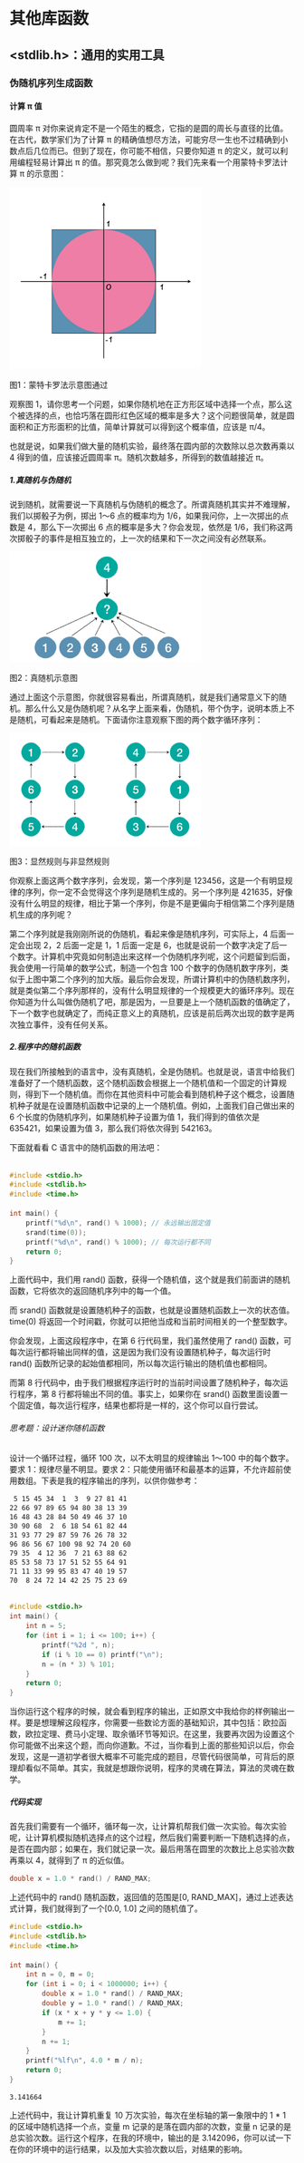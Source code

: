 # 其他库函数

## <stdlib.h>：通用的实用工具

### 伪随机序列生成函数

#### 计算 π 值

圆周率 π 对你来说肯定不是一个陌生的概念，它指的是圆的周长与直径的比值。在古代，数学家们为了计算 π 的精确值想尽方法，可能穷尽一生也不过精确到小数点后几位而已。但到了现在，你可能不相信，只要你知道 π 的定义，就可以利用编程轻易计算出 π 的值。那究竟怎么做到呢？我们先来看一个用蒙特卡罗法计算 π 的示意图：

<img src="img/image-20220324103804294.png" alt="image-20220324103804294" style="zoom:33%;" />

图1：蒙特卡罗法示意图通过

观察图 1，请你思考一个问题，如果你随机地在正方形区域中选择一个点，那么这个被选择的点，也恰巧落在圆形红色区域的概率是多大？这个问题很简单，就是圆面积和正方形面积的比值，简单计算就可以得到这个概率值，应该是 π/4。

也就是说，如果我们做大量的随机实验，最终落在圆内部的次数除以总次数再乘以 4 得到的值，应该接近圆周率 π。随机次数越多，所得到的数值越接近 π。

##### 1.真随机与伪随机

说到随机，就需要说一下真随机与伪随机的概念了。所谓真随机其实并不难理解，我们以掷骰子为例，掷出 1～6 点的概率均为 1/6，如果我问你，上一次掷出的点数是 4，那么下一次掷出 6 点的概率是多大？你会发现，依然是 1/6，我们称这两次掷骰子的事件是相互独立的，上一次的结果和下一次之间没有必然联系。

<img src="img/image-20220324103126441.png" alt="image-20220324103126441" style="zoom:33%;" />

图2：真随机示意图

通过上面这个示意图，你就很容易看出，所谓真随机，就是我们通常意义下的随机。那么什么又是伪随机呢？从名字上面来看，伪随机，带个伪字，说明本质上不是随机，可看起来是随机。下面请你注意观察下图的两个数字循环序列：

<img src="img/image-20220324103156309.png" alt="image-20220324103156309" style="zoom:33%;" />

图3：显然规则与非显然规则

你观察上面这两个数字序列，会发现，第一个序列是 123456，这是一个有明显规律的序列，你一定不会觉得这个序列是随机生成的。另一个序列是 421635，好像没有什么明显的规律，相比于第一个序列，你是不是更偏向于相信第二个序列是随机生成的序列呢？

第二个序列就是我刚刚所说的伪随机，看起来像是随机序列，可实际上，4 后面一定会出现 2，2 后面一定是 1，1 后面一定是 6，也就是说前一个数字决定了后一个数字。计算机中究竟如何制造出来这样一个伪随机序列呢，这个问题留到后面，我会使用一行简单的数学公式，制造一个包含 100 个数字的伪随机数字序列，类似于上图中第二个序列的加大版。最后你会发现，所谓计算机中的伪随机数序列，就是类似第二个序列那样的，没有什么明显规律的一个规模更大的循环序列。现在你知道为什么叫做伪随机了吧，那是因为，一旦要是上一个随机函数的值确定了，下一个数字也就确定了，而纯正意义上的真随机，应该是前后两次出现的数字是两次独立事件，没有任何关系。

##### 2.程序中的随机函数

现在我们所接触到的语言中，没有真随机，全是伪随机。也就是说，语言中给我们准备好了一个随机函数，这个随机函数会根据上一个随机值和一个固定的计算规则，得到下一个随机值。而你在其他资料中可能会看到随机种子这个概念，设置随机种子就是在设置随机函数中记录的上一个随机值。例如，上面我们自己做出来的 6 个长度的伪随机序列，如果随机种子设置为值 1，我们得到的值依次是 635421，如果设置为值 3，那么我们将依次得到 542163。

下面就看看 C 语言中的随机函数的用法吧：

```c

#include <stdio.h>
#include <stdlib.h>
#include <time.h>

int main() {
    printf("%d\n", rand() % 1000); // 永远输出固定值
    srand(time(0));
    printf("%d\n", rand() % 1000); // 每次运行都不同
    return 0;
} 
```

上面代码中，我们用 rand() 函数，获得一个随机值，这个就是我们前面讲的随机函数，它将依次的返回随机序列中的每一个值。

而 srand() 函数就是设置随机种子的函数，也就是设置随机函数上一次的状态值。time(0) 将返回一个时间戳，你就可以把他当成和当前时间相关的一个整型数字。

你会发现，上面这段程序中，在第 6 行代码里，我们虽然使用了 rand() 函数，可每次运行都将输出同样的值，这是因为我们没有设置随机种子，每次运行时 rand() 函数所记录的起始值都相同，所以每次运行输出的随机值也都相同。

而第 8 行代码中，由于我们根据程序运行时的当前时间设置了随机种子，每次运行程序，第 8 行都将输出不同的值。事实上，如果你在 srand() 函数里面设置一个固定值，每次运行程序，结果也都将是一样的，这个你可以自行尝试。

###### 思考题：设计迷你随机函数

设计一个循环过程，循环 100 次，以不太明显的规律输出 1～100 中的每个数字。要求 1：规律尽量不明显。要求 2：只能使用循环和最基本的运算，不允许超前使用数组。下表是我的程序输出的序列，以供你做参考：

```null
 5 15 45 34  1  3  9 27 81 41 
22 66 97 89 65 94 80 38 13 39 
16 48 43 28 84 50 49 46 37 10 
30 90 68  2  6 18 54 61 82 44 
31 93 77 29 87 59 76 26 78 32 
96 86 56 67 100 98 92 74 20 60 
79 35  4 12 36  7 21 63 88 62 
85 53 58 73 17 51 52 55 64 91 
71 11 33 99 95 83 47 40 19 57 
70  8 24 72 14 42 25 75 23 69 
```

```c

#include <stdio.h>
int main() {
    int n = 5;
    for (int i = 1; i <= 100; i++) {
        printf("%2d ", n);
        if (i % 10 == 0) printf("\n");
        n = (n * 3) % 101;
    }
    return 0;
}
```

当你运行这个程序的时候，就会看到程序的输出，正如原文中我给你的样例输出一样。要是想理解这段程序，你需要一些数论方面的基础知识，其中包括：欧拉函数，欧拉定理、费马小定理、取余循环节等知识。在这里，我要再次因为设置这个你可能做不出来这个题，而向你道歉。不过，当你看到上面的那些知识以后，你会发现，这是一道初学者很大概率不可能完成的题目，尽管代码很简单，可背后的原理却看似不简单。其实，我就是想跟你说明，程序的灵魂在算法，算法的灵魂在数学。

##### 代码实现

首先我们需要有一个循环，循环每一次，让计算机帮我们做一次实验。每次实验呢，让计算机模拟随机选择点的这个过程，然后我们需要判断一下随机选择的点，是否在圆内部；如果在，我们就记录一次。最后用落在圆里的次数比上总实验次数再乘以 4，就得到了 π 的近似值。

```c
double x = 1.0 * rand() / RAND_MAX;
```

上述代码中的 rand() 随机函数，返回值的范围是[0, RAND_MAX]，通过上述表达式计算，我们就得到了一个[0.0, 1.0] 之间的随机值了。

```c
#include <stdio.h>
#include <stdlib.h>
#include <time.h>

int main() {
    int n = 0, m = 0;
    for (int i = 0; i < 1000000; i++) {
        double x = 1.0 * rand() / RAND_MAX;
        double y = 1.0 * rand() / RAND_MAX;
        if (x * x + y * y <= 1.0) {
            m += 1;
        }
        n += 1;
    }
    printf("%lf\n", 4.0 * m / n);    
    return 0;
}
```

```shell
3.141664
```

上述代码中，我让计算机重复 10 万次实验，每次在坐标轴的第一象限中的 1 * 1 的区域中随机选择一个点，变量 m 记录的是落在圆内部的次数，变量 n 记录的是总实验次数。运行这个程序，在我的环境中，输出的是 3.142096，你可以试一下在你的环境中的运行结果，以及加大实验次数以后，对结果的影响。